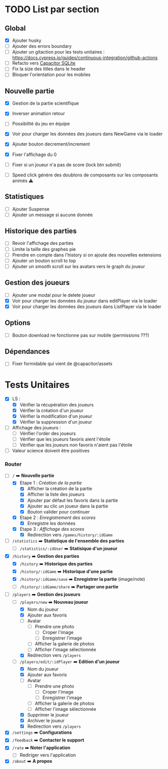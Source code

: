 # TODO List par section

## Global

- [x] Ajouter husky
- [ ] Ajouter des errors boundary
- [ ] Ajouter un gitaction pour les tests unitaires : https://docs.cypress.io/guides/continuous-integration/github-actions
- [ ] Refacto vers [Capacitor SQLite](https://github.com/capacitor-community/sqlite)
- [ ] Fix la size des titles dans le header
- [ ] Bloquer l'orientation pour les mobiles

## Nouvelle partie

- [x] Gestion de la partie scientifique
- [x] Inverser animation retour
- [ ] Possibilité du jeu en équipe
- [x] Voir pour charger les données des joueurs dans NewGame via le loader
- [x] Ajouter bouton decrement/increment

- [x] Fixer l'affichage du 0
- [ ] Fixer si un joueur n'a pas de score (lock btn submit)
- [ ] Speed click génère des doublons de composants sur les composants animés ⚠️

## Statistiques

- [ ] Ajouter Suspense
- [ ] Ajouter un message si aucune donnée

## Historique des parties

- [ ] Revoir l'affichage des parties
- [ ] Limite la taille des graphes pie
- [ ] Prendre en compte dans l'history si on ajoute des nouvelles extensions
- [ ] Ajouter un bouton scroll to top
- [ ] Ajouter un smooth scroll sur les avatars vers le graph du joueur

## Gestion des joueurs

- [ ] Ajouter une modal pour le delete joueur
- [x] Voir pour charger les données du joueur dans editPlayer via le loader
- [x] Voir pour charger les données des joueurs dans ListPlayer via le loader

## Options

- [ ] Bouton download ne fonctionne pas sur mobile (permissions ???)

## Dépendances

- [ ] Fixer formidable qui vient de @capacitor/assets

# Tests Unitaires

- [x] LS :
  - [x] Vérifier la récupération des joueurs
  - [x] Vérifier la création d'un joueur
  - [x] Vérifier la modification d'un joueur
  - [x] Vérifier la suppression d'un joueur
- [ ] Affichage des joueurs :
  - [ ] Vérifier l'order des joueurs
  - [ ] Vérifier que les joueurs favoris aient l'étoile
  - [ ] Vérifier que les joueurs non favoris n'aient pas l'étoile
- [ ] Valeur science doivent être positives

### Router

- [ ] `/` ➡️ **Nouvelle partie**
  - [x] Etape 1 : _Création de la partie_
    - [x] Afficher la création de la partie
    - [x] Afficher la liste des joueurs
    - [x] Ajouter par défaut les favoris dans la partie
    - [x] Ajouter au clic un joueur dans la partie
    - [x] Bouton valider pour continuer
  - [x] Etape 2 : _Enregistrement des scores_
    - [x] Enregistre les données
  - [x] Etape 3 : _Affichage des scores_
    - [x] Redirection vers `/games/history/:idGame`
- [ ] `/statistics` ➡️ **Statistique de l'ensemble des parties**
  - [ ] `/statistics/:idUser` ➡️ **Statisique d'un joueur**
- [x] `/history` ➡️ **Gestion des parties**
  - [x] `/history` ➡️ **Historique des parties**
  - [x] `/history/:idGame` ➡️ **Historique d'une partie**
  - [x] `/history/:idGame/save` ➡️ **Enregistrer la partie** (image/note)
  - [ ] `/history/:idGame/share` ➡️ **Partager une partie**
- [ ] `/players` ➡️ **Gestion des joueurs**
  - [ ] `/players/new` ➡️ **Nouveau joueur**
    - [x] Nom du joueur
    - [x] Ajouter aux favoris
    - [ ] Avatar
      - [ ] Prendre une photo
        - [ ] Croper l'image
        - [ ] Enregistrer l'image
      - [ ] Afficher la galerie de photos
      - [ ] Afficher l'image sélectionnée
    - [x] Redirection vers `/players`
  - [ ] `/players/edit/:idPlayer` ➡️ **Edition d'un joueur**
    - [x] Nom du joueur
    - [x] Ajouter aux favoris
    - [ ] Avatar
      - [ ] Prendre une photo
        - [ ] Croper l'image
        - [ ] Enregistrer l'image
      - [ ] Afficher la galerie de photos
      - [ ] Afficher l'image sélectionnée
    - [x] Supprimer le joueur
    - [x] Archiver le joueur
    - [x] Redirection vers `/players`
- [x] `/settings` ➡️ **Configurations**
- [x] `/feedback` ➡️ **Contacter le support**
- [x] `/rate` ➡️ **Noter l'application**
  - [ ] Rediriger vers l'application
- [x] `/about` ➡️ **A propos**
